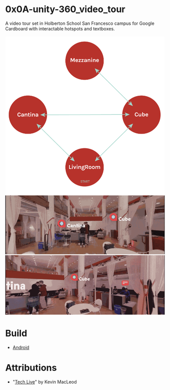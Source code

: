 # 0x0A-unity-360_video_tour
A video tour set in Holberton School San Francesco campus for Google Cardboard with interactable hotspots and textboxes.<br><br>
![Screenshot](map.png)<br>
![Alt Text](example2.gif)<br>
![Alt Text](example1.gif)<br>

# Build
* [Android](https://drive.google.com/file/d/13T3jkbXQVYpSjg_tfuDB3VKCyhJUKtDP/view?usp=sharing)
# Attributions
* "[Tech Live](https://incompetech.filmmusic.io/song/4463-tech-live/)" by Kevin MacLeod